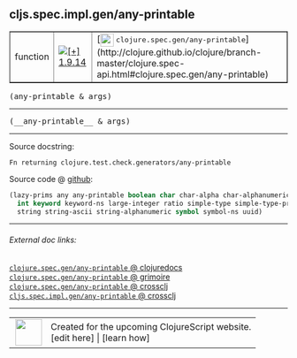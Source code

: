 ## cljs.spec.impl.gen/any-printable



 <table border="1">
<tr>
<td>function</td>
<td><a href="https://github.com/cljsinfo/cljs-api-docs/tree/1.9.14"><img valign="middle" alt="[+] 1.9.14" title="Added in 1.9.14" src="https://img.shields.io/badge/+-1.9.14-lightgrey.svg"></a> </td>
<td>
[<img height="24px" valign="middle" src="http://i.imgur.com/1GjPKvB.png"> <samp>clojure.spec.gen/any-printable</samp>](http://clojure.github.io/clojure/branch-master/clojure.spec-api.html#clojure.spec.gen/any-printable)
</td>
</tr>
</table>

<samp>(any-printable & args)</samp><br>

---

 <samp>
(__any-printable__ & args)<br>
</samp>

---





Source docstring:

```
Fn returning clojure.test.check.generators/any-printable
```


Source code @ [github]():

```clj
(lazy-prims any any-printable boolean char char-alpha char-alphanumeric char-ascii double
  int keyword keyword-ns large-integer ratio simple-type simple-type-printable
  string string-ascii string-alphanumeric symbol symbol-ns uuid)
```

<!--
Repo - tag - source tree - lines:

 <pre>

</pre>

-->

---



###### External doc links:

[`clojure.spec.gen/any-printable` @ clojuredocs](http://clojuredocs.org/clojure.spec.gen/any-printable)<br>
[`clojure.spec.gen/any-printable` @ grimoire](http://conj.io/store/v1/org.clojure/clojure/1.7.0-beta3/clj/clojure.spec.gen/any-printable/)<br>
[`clojure.spec.gen/any-printable` @ crossclj](http://crossclj.info/fun/clojure.spec.gen/any-printable.html)<br>
[`cljs.spec.impl.gen/any-printable` @ crossclj](http://crossclj.info/fun/cljs.spec.impl.gen.cljs/any-printable.html)<br>

---

 <table>
<tr><td>
<img valign="middle" align="right" width="48px" src="http://i.imgur.com/Hi20huC.png">
</td><td>
Created for the upcoming ClojureScript website.<br>
[edit here] | [learn how]
</td></tr></table>

[edit here]:https://github.com/cljsinfo/cljs-api-docs/blob/master/cljsdoc/cljs.spec.impl.gen/any-printable.cljsdoc
[learn how]:https://github.com/cljsinfo/cljs-api-docs/wiki/cljsdoc-files

<!--

This information was too distracting to show to readers, but I'll leave it
commented here since it is helpful to:

- pretty-print the data used to generate this document
- and show how to retrieve that data



The API data for this symbol:

```clj
{:ns "cljs.spec.impl.gen",
 :name "any-printable",
 :signature ["[& args]"],
 :name-encode "any-printable",
 :history [["+" "1.9.14"]],
 :type "function",
 :clj-equiv {:full-name "clojure.spec.gen/any-printable",
             :url "http://clojure.github.io/clojure/branch-master/clojure.spec-api.html#clojure.spec.gen/any-printable"},
 :full-name-encode "cljs.spec.impl.gen/any-printable",
 :source {:code "(lazy-prims any any-printable boolean char char-alpha char-alphanumeric char-ascii double\n  int keyword keyword-ns large-integer ratio simple-type simple-type-printable\n  string string-ascii string-alphanumeric symbol symbol-ns uuid)",
          :title "Source code",
          :repo "clojurescript",
          :tag "r1.9.36",
          :filename "src/main/cljs/cljs/spec/impl/gen.cljs",
          :lines [72 74],
          :url "https://github.com/clojure/clojurescript/blob/r1.9.36/src/main/cljs/cljs/spec/impl/gen.cljs#L72-L74"},
 :usage ["(any-printable & args)"],
 :full-name "cljs.spec.impl.gen/any-printable",
 :docstring "Fn returning clojure.test.check.generators/any-printable",
 :cljsdoc-url "https://github.com/cljsinfo/cljs-api-docs/blob/master/cljsdoc/cljs.spec.impl.gen/any-printable.cljsdoc"}

```

Retrieve the API data for this symbol:

```clj
;; from Clojure REPL
(require '[clojure.edn :as edn])
(-> (slurp "https://raw.githubusercontent.com/cljsinfo/cljs-api-docs/catalog/cljs-api.edn")
    (edn/read-string)
    (get-in [:symbols "cljs.spec.impl.gen/any-printable"]))
```

-->
